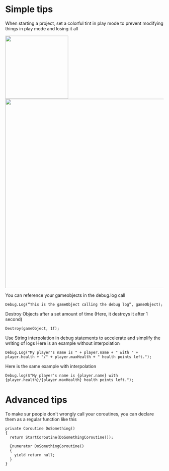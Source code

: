 <H1> Simple tips </H1>

When starting a project, set a colorful tint in play mode to prevent modifying things in play mode and losing it all

<img src="https://user-images.githubusercontent.com/68881297/157872924-ecc4ebc7-3077-408e-8a18-148b6c770f45.png" width="200">
<img src="https://user-images.githubusercontent.com/68881297/157872904-2da208a2-fd04-4927-88bb-45efdece732c.png" width="600">


You can reference your gameobjects in the debug.log call
```
Debug.Log(“This is the gameObject calling the debug log”, gameObject);
```

Destroy Objects after a set amount of time (Here, it destroys it after 1 second)
```
Destroy(gameObject, 1f);
```

Use String interpolation in debug statements to accelerate and simplify the writing of logs
Here is an example without interpolation
```
Debug.Log("My player's name is " + player.name + " with " + player.health + "/" + player.maxHealth + " health points left.");
```
Here is the same example with interpolation
```
Debug.log($"My player's name is {player.name} with {player.health}/{player.maxHealth} health points left.");
```


<H1> Advanced tips </H1>

To make sur people don't wrongly call your coroutines, you can declare them as a regular function like this
```
private Coroutine DoSomething()
{
  return StartCoroutine(DoSomethingCoroutine());
  
  Enumerator DoSomethingCoroutine()
  {
    yield return null;
  }
}
```
